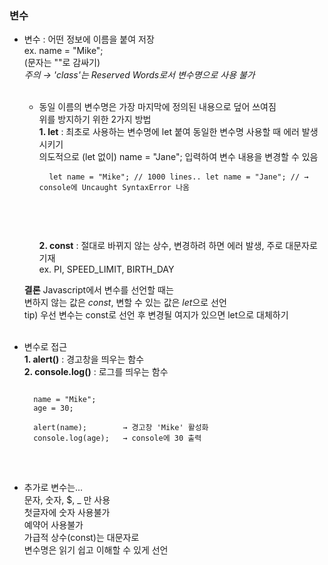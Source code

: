 ### 변수

- 변수 : 어떤 정보에 이름을 붙여 저장   
  ex. name = "Mike";   
  (문자는 ""로 감싸기)   
  *주의 → 'class'는 Reserved Words로서 변수명으로 사용 불가*   
  <br>

  * 동일 이름의 변수명은 가장 마지막에 정의된 내용으로 덮어 쓰여짐   
    위를 방지하기 위한 2가지 방법   
    **1. let** : 최초로 사용하는 변수명에 let 붙여 동일한 변수명 사용할 때 에러 발생시키기   
                 의도적으로 (let 없이) name = "Jane"; 입력하여 변수 내용을 변경할 수 있음
        <pre>
        <code>
            let name = "Mike";
            // 1000 lines..
            let name = "Jane";   // → console에 Uncaught SyntaxError 나옴   
        </code>
        </pre>
        <br>

    **2. const** : 절대로 바뀌지 않는 상수, 변경하려 하면 에러 발생, 주로 대문자로 기재   
       ex. PI, SPEED_LIMIT, BIRTH_DAY   

  **결론**
    Javascript에서 변수를 선언할 때는   
    변하지 않는 값은 *const*, 변할 수 있는 값은 *let*으로 선언   
    tip) 우선 변수는 const로 선언 후 변경될 여지가 있으면 let으로 대체하기   
    <br>

- 변수로 접근   
  **1. alert()** : 경고창을 띄우는 함수   
  **2. console.log()** : 로그를 띄우는 함수   
  <pre>
  <code>
    name = "Mike";
    age = 30;

    alert(name);        → 경고창 'Mike' 활성화
    console.log(age);   → console에 30 출력
  </code>
  </pre>
  <br>

- 추가로 변수는...    
  문자, 숫자, $, _ 만 사용   
  첫글자에 숫자 사용불가   
  예약어 사용불가   
  가급적 상수(const)는 대문자로   
  변수명은 읽기 쉽고 이해할 수 있게 선언